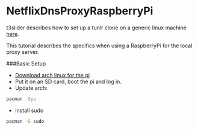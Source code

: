 NetflixDnsProxyRaspberryPi
==========================
t3slider describes how to set up a tunlr clone on a generic linux machine [here](https://github.com/t3slider/Tunlr-Clone-Non-SNI). 

This tutorial describes the specifics when using a RaspberryPi for the local proxy server.

###Basic Setup
* [Download arch linux for the pi](http://www.raspberrypi.org/downloads/)
* Put it on an SD card, boot the pi and log in.
* Update arch: 
```bash
pacman -Syu
```
* install sudo
```bash
pacman -S sudo
```
